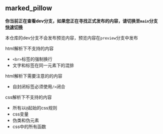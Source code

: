 ## marked_pillow

**你当前正在查看dev分支，如果您正在寻找正式发布的内容，请切换至`main`分支 [快速切换](https://github.com/LittleJiu-furry/marked_pillow)**

本仓库的dev分支不会发布预览内容，预览内容在`preview`分支中发布

html解析下不支持的内容
- `<br>`标签的强制换行
- 文字和标签在同一元素下的混排

html解析下需要注意的的内容
- 自封闭标签必须使用`/>`闭合

css解析下不支持的内容
- 所有以`@`起始的css规则
- css变量
- 伪类和伪元素
- css中的所有函数
